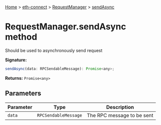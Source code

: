 [Home](./index) &gt; [eth-connect](./eth-connect.md) &gt; [RequestManager](./eth-connect.requestmanager.md) &gt; [sendAsync](./eth-connect.requestmanager.sendasync.md)

# RequestManager.sendAsync method

Should be used to asynchronously send request

**Signature:**
```javascript
sendAsync(data: RPCSendableMessage): Promise<any>;
```
**Returns:** `Promise<any>`

## Parameters

|  Parameter | Type | Description |
|  --- | --- | --- |
|  `data` | `RPCSendableMessage` | The RPC message to be sent |

